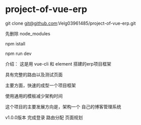 # project-of-vue-erp

git clone git@github.com:Velg03961485/project-of-vue-erp.git

先删除 node_modules

npm istall

npm run dev

介绍：
这是用 vue-cli 和 element 搭建的erp项目框架

具有完整的路由以及测试页面

主要方面，快速的成型一个项目框架

使用通用的模板减少架构时间

这个项目的主要发展方向是，架构一个 自己的博客管理系统 

v1.0.0版本 
完成登录
路由分配
页面规划
